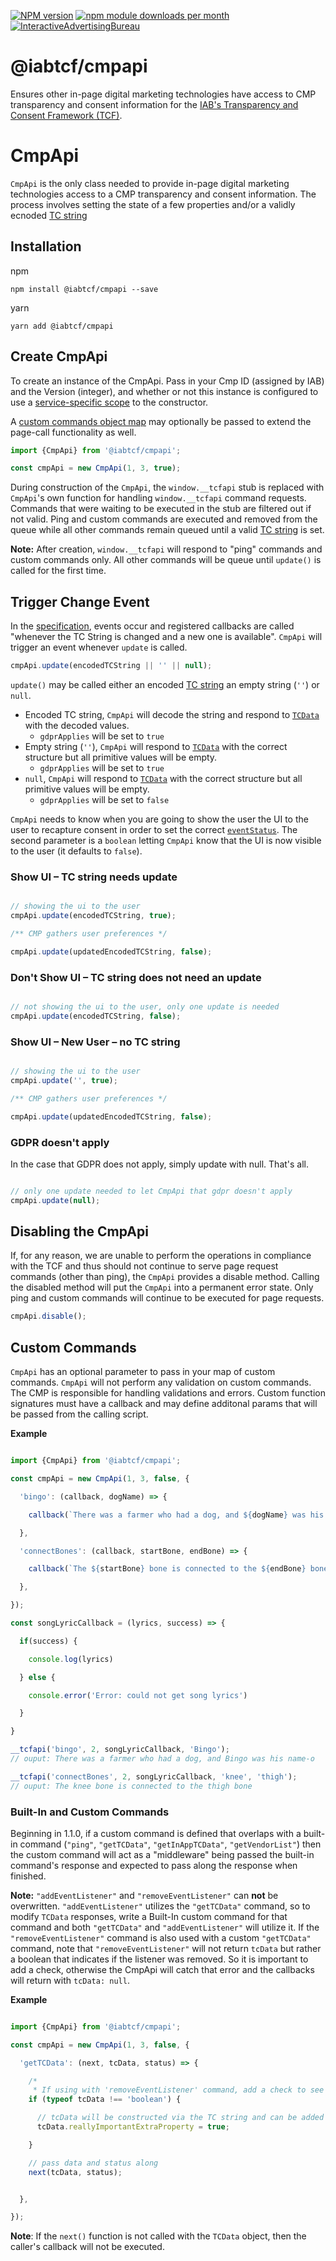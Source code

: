 [![NPM version](https://img.shields.io/npm/v/@iabtcf/cmpapi.svg?style=flat-square)](https://www.npmjs.com/package/@iabtcf/cmpapi)
[![npm module downloads per month](http://img.shields.io/npm/dm/@iabtcf/cmpapi.svg?style=flat)](https://www.npmjs.org/package/@iabtcf/cmpapi)
[![InteractiveAdvertisingBureau](https://circleci.com/gh/InteractiveAdvertisingBureau/iabtcf-es.svg?style=shield)](https://circleci.com/gh/InteractiveAdvertisingBureau/iabtcf-es)


# @iabtcf/cmpapi

Ensures other in-page digital marketing technologies have access to CMP transparency and consent information for the [IAB's Transparency and Consent Framework (TCF)](https://github.com/InteractiveAdvertisingBureau/GDPR-Transparency-and-Consent-Framework).

# CmpApi

`CmpApi` is the only class needed to provide in-page digital marketing technologies access to a CMP transparency and consent information.
The process involves setting the state of a few properties and/or a validly ecnoded [TC string](https://github.com/InteractiveAdvertisingBureau/GDPR-Transparency-and-Consent-Framework/blob/master/TCFv2/IAB%20Tech%20Lab%20-%20Consent%20string%20and%20vendor%20list%20formats%20v2.md#about-the-transparency--consent-string-tc-string)

## Installation

npm
```
npm install @iabtcf/cmpapi --save
```

yarn
```
yarn add @iabtcf/cmpapi
```



## Create CmpApi

To create an instance of the CmpApi. Pass in your Cmp ID (assigned by IAB) and the Version (integer), and whether or not this instance is configured to use a [service-specific scope](https://github.com/InteractiveAdvertisingBureau/GDPR-Transparency-and-Consent-Framework/blob/master/TCFv2/IAB%20Tech%20Lab%20-%20Consent%20string%20and%20vendor%20list%20formats%20v2.md#what-are-the-different-scopes-for-a-tc-string) to the constructor.

A [custom commands object map](#custom-commands) may optionally be passed to extend the page-call functionality as well.

````javascript
import {CmpApi} from '@iabtcf/cmpapi';

const cmpApi = new CmpApi(1, 3, true);
````

During construction of the `CmpApi`, the `window.__tcfapi` stub is replaced
with `CmpApi`'s own function for handling `window.__tcfapi` command requests.
Commands that were waiting to be executed in the stub are filtered out if not
valid. Ping and custom commands are executed and removed from the queue while
all other commands remain queued until a valid [TC
string](https://github.com/InteractiveAdvertisingBureau/GDPR-Transparency-and-Consent-Framework/blob/master/TCFv2/IAB%20Tech%20Lab%20-%20Consent%20string%20and%20vendor%20list%20formats%20v2.md#about-the-transparency--consent-string-tc-string)
is set.

**Note:** After creation, `window.__tcfapi` will respond to "ping" commands and custom commands only. All other commands
will be queue until `update()` is called for the first time.

## Trigger Change Event

In the [specification](https://github.com/InteractiveAdvertisingBureau/GDPR-Transparency-and-Consent-Framework/blob/master/TCFv2/IAB%20Tech%20Lab%20-%20CMP%20API%20v2.md#addeventlistener), events occur and registered callbacks are called "whenever the TC String is changed and a new one is available".  `CmpApi` will trigger an event whenever `update` is called.
````javascript
cmpApi.update(encodedTCString || '' || null);
````

`update()` may be called either an encoded [TC
string](https://github.com/InteractiveAdvertisingBureau/GDPR-Transparency-and-Consent-Framework/blob/master/TCFv2/IAB%20Tech%20Lab%20-%20Consent%20string%20and%20vendor%20list%20formats%20v2.md#creating-a-tc-string)
an empty string (`''`) or `null`.

* Encoded TC string, `CmpApi` will decode the string and respond to [`TCData`](https://github.com/InteractiveAdvertisingBureau/GDPR-Transparency-and-Consent-Framework/blob/master/TCFv2/IAB%20Tech%20Lab%20-%20CMP%20API%20v2.md#tcdata) with the decoded values.
  * `gdprApplies` will be set to `true`
* Empty string (`''`), `CmpApi` will respond to [`TCData`](https://github.com/InteractiveAdvertisingBureau/GDPR-Transparency-and-Consent-Framework/blob/master/TCFv2/IAB%20Tech%20Lab%20-%20CMP%20API%20v2.md#tcdata) with the correct structure but all primitive values will be empty.
  * `gdprApplies` will be set to `true`
* `null`, `CmpApi` will respond to [`TCData`](https://github.com/InteractiveAdvertisingBureau/GDPR-Transparency-and-Consent-Framework/blob/master/TCFv2/IAB%20Tech%20Lab%20-%20CMP%20API%20v2.md#tcdata) with the correct structure but all primitive values will be empty.
  * `gdprApplies` will be set to `false`

`CmpApi` needs to know when you are going to show the user the UI to the user
to recapture consent in order to set the correct
[`eventStatus`](https://github.com/InteractiveAdvertisingBureau/GDPR-Transparency-and-Consent-Framework/blob/master/TCFv2/IAB%20Tech%20Lab%20-%20CMP%20API%20v2.md#addeventlistener).
The second parameter is a `boolean` letting `CmpApi` know that the UI is now
visible to the user (it defaults to `false`).

### Show UI – TC string needs update

````javascript

// showing the ui to the user
cmpApi.update(encodedTCString, true);

/** CMP gathers user preferences */

cmpApi.update(updatedEncodedTCString, false);

````

### Don't Show UI – TC string does not need an update

````javascript

// not showing the ui to the user, only one update is needed
cmpApi.update(encodedTCString, false);

````

### Show UI – New User – no TC string

````javascript

// showing the ui to the user
cmpApi.update('', true);

/** CMP gathers user preferences */

cmpApi.update(updatedEncodedTCString, false);

````

### GDPR doesn't apply
In the case that GDPR does not apply, simply update with null. That's all.

````javascript

// only one update needed to let CmpApi that gdpr doesn't apply
cmpApi.update(null);

````

## Disabling the CmpApi
If, for any reason, we are unable to perform the operations in compliance with
the TCF and thus should not continue to serve page request commands (other than ping),
the `CmpApi` provides a disable method. Calling the disabled method will put the `CmpApi`
into a permanent error state. Only ping and custom commands will continue to be executed
for page requests.

````javascript
cmpApi.disable();
````

## Custom Commands
`CmpApi` has an optional parameter to pass in your map of custom commands.
`CmpApi` will not perform any validation on custom commands. The CMP is
responsible for handling validations and errors. Custom function signatures
must have a callback and may define additonal params that will be passed from
the calling script.

**Example**
````javascript

import {CmpApi} from '@iabtcf/cmpapi';

const cmpApi = new CmpApi(1, 3, false, {

  'bingo': (callback, dogName) => {

    callback(`There was a farmer who had a dog, and ${dogName} was his name-o`);

  },

  'connectBones': (callback, startBone, endBone) => {

    callback(`The ${startBone} bone is connected to the ${endBone} bone.`);

  },

});

const songLyricCallback = (lyrics, success) => {

  if(success) {

    console.log(lyrics)

  } else {

    console.error('Error: could not get song lyrics')

  }

}

__tcfapi('bingo', 2, songLyricCallback, 'Bingo');
// ouput: There was a farmer who had a dog, and Bingo was his name-o

__tcfapi('connectBones', 2, songLyricCallback, 'knee', 'thigh');
// ouput: The knee bone is connected to the thigh bone

````
### Built-In and Custom Commands
Beginning in 1.1.0, if a custom command is defined that overlaps with a built-in command (`"ping"`, `"getTCData"`, `"getInAppTCData"`, `"getVendorList"`) then the custom command will act as a "middleware" being passed the built-in command's response and expected to pass along the response when finished.

**Note:** `"addEventListener"` and `"removeEventListener"` can __not__ be overwritten.  `"addEventListener"` utilizes the `"getTCData"` command, so to modify `TCData` responses, write a Built-In custom command for that command and both `"getTCData"` and `"addEventListener"` will utilize it.  If the `"removeEventListener"` command is also used with a custom `"getTCData"` command, note that `"removeEventListener"` will not return `tcData` but rather a boolean that indicates if the listener was removed.  So it is important to add a check, otherwise the CmpApi will catch that error and the callbacks will return with `tcData: null`.

**Example**
````javascript

import {CmpApi} from '@iabtcf/cmpapi';

const cmpApi = new CmpApi(1, 3, false, {

  'getTCData': (next, tcData, status) => {

    /*
     * If using with 'removeEventListener' command, add a check to see if tcData is not a boolean. */
    if (typeof tcData !== 'boolean') {

      // tcData will be constructed via the TC string and can be added to here
      tcData.reallyImportantExtraProperty = true;

    }

    // pass data and status along
    next(tcData, status);


  },

});


````
**Note**: If the `next()` function is not called with the `TCData` object, then the caller's callback will not be executed.